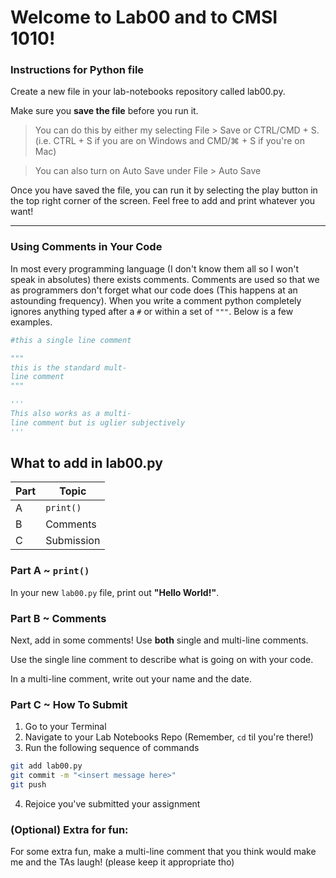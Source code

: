 # Welcome to Lab00 and to CMSI 1010!

### Instructions for Python file
Create a new file in your lab-notebooks repository called lab00.py.

Make sure you **save the file** before you run it.
>You can do this by either my selecting File > Save or CTRL/CMD + S. (i.e. CTRL + S if you are on Windows and CMD/⌘ + S if you're on Mac)

>You can also turn on Auto Save under File > Auto Save

Once you have saved the file, you can run it by selecting the play button in the top right corner of the screen. Feel free to add and print whatever you want!

--- 

### Using Comments in Your Code
In most every programming language (I don't know them all so I won't speak in absolutes) there exists comments. Comments are used so that we as programmers don't forget what our code does (This happens at an astounding frequency). When you write a comment python completely ignores anything typed after a `#` or within a set of `"""`. Below is a few examples.
```python
#this a single line comment

"""
this is the standard mult-
line comment
"""

'''
This also works as a multi-
line comment but is uglier subjectively
'''
```

## What to add in lab00.py
|Part|Topic|
|---|---|
|A|`print()`|
|B|Comments|
|C|Submission|

### Part A ~ `print()`
In your new `lab00.py` file, print out **"Hello World!"**.


### Part B ~ Comments
Next, add in some comments! Use **both** single and multi-line comments. 

Use the single line comment to describe what is going on with your code.

In a multi-line comment, write out your name and the date. 

### Part C ~ How To Submit

1. Go to your Terminal 
2. Navigate to your Lab Notebooks Repo (Remember, `cd` til you're there!)
3. Run the following sequence of commands
```bash
git add lab00.py
git commit -m "<insert message here>"
git push
```
4. Rejoice you've submitted your assignment

### (Optional) Extra for fun:
For some extra fun, make a multi-line comment that you think would make me and the TAs laugh! (please keep it appropriate tho)
